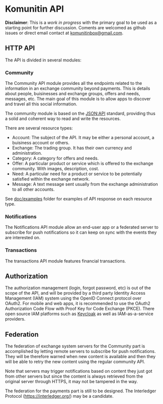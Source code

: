 # Komunitin API
**Disclaimer**: This is a *work in progress* with the primary goal to be used as a starting point for further discussion. Coments are welcomed as github issues or direct email contact at komunitinbox@gmail.com.

## HTTP API
The API is divided in several modules:

### Community
The Community API module provides all the endpoints related to the information in an exchange community beyond payments. This is details about people, buisinesses and exchange groups, offers and needs, messages, etc. The main goal of this module is to allow apps to discover and travel all this social information.

The community module is based on the [JSON:API](https://jsonapi.org) standard, providing thus a solid and coherent way to read and write the resources.

There are several resource types:
  * Account: The subject of the API. It may be either a personal account, a buisiness account or others.
  * Exchange: The trading group. It has their own currency and administration.
  * Category: A category for offers and needs.
  * Offer: A particular product or service which is offered to the exchange community. With images, description, cost.
  * Need: A particular need for a product or service to be potentially satisfied within the exchange network.
  * Message: A text message sent usually from the exchange administration to all other accounts.

See [doc/examples](doc/examples) folder for examples of API response on each resource type.

### Notifications
The Notifications API module allow an end-user app or a federated server to subscribe for push notifications so it can keep on sync with the events they are interested on.

### Transactions
The transactions API module features financial transactions.

## Authorization
The authorization management (login, forgot password, etc) is out of the scope of the API, and will be provided by a third party Identity Access Management (IAM) system using the OpenID Connect protocol over OAuth2. For mobile and web apps, it is recommended to use the OAuth2 Authorization Code Flow with Proof Key for Code Exchange (PKCE). There open source IAM platforms such as [Keycloak](https://keycloak.org) as well as IAM-as-a-service providers.

## Federation
The federation of exchange system servers for the Community part is accomplished by letting remote servers to subscribe for push notifications. They will be therefore warned when new content is available and then they will be able to retry the new content using the regular community API.

Note that servers may trigger notifications based on content they just got from other servers but since the content is always retrieved from the original server through HTTPS, it may not be tampered in the way.

The federation for the payments part is still to be designed. The Interledger Protocol (https://interledger.org/) may be a candidate.


